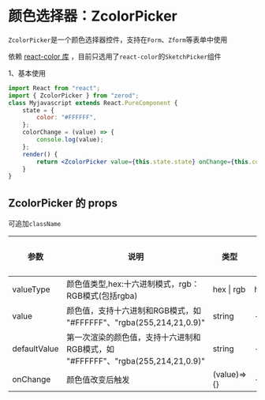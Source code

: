 # 颜色选择器：ZcolorPicker

`ZcolorPicker`是一个颜色选择器控件，支持在`Form`、`Zform`等表单中使用

依赖 <a href="http://casesandberg.github.io/react-color/" target="_blank">react-color 库</a> ，目前只选用了`react-color`的`SketchPicker`组件

1、基本使用

<div class="z-demo-box" data-render="demo1" data-title="基本使用"></div>

```jsx
import React from "react";
import { ZcolorPicker } from "zerod";
class Myjavascript extends React.PureComponent {
	state = {
		color: "#FFFFFF",
	};
	colorChange = (value) => {
		console.log(value);
	};
	render() {
		return <ZcolorPicker value={this.state.state} onChange={this.colorChange} valueType="hex" />;
	}
}
```

## ZcolorPicker 的 props

可追加`className`

<table>
	<thead>
		<tr>
			<th>参数</th>
			<th>说明</th>
			<th>类型</th>
			<th>默认值</th>
		</tr>
	</thead>
	<tbody>
	 	<tr>
			<td>valueType</td>
			<td>颜色值类型,hex:十六进制模式，rgb：RGB模式(包括rgba)</td>
			<td>hex | rgb</td>
			<td>hex</td>
		</tr>
		<tr>
			<td>value</td>
			<td>颜色值，支持十六进制和RGB模式，如 "#FFFFFF"、"rgba(255,214,21,0.9)"</td>
			<td>string</td>
			<td>--</td>
		</tr>
		<tr>
			<td>defaultValue</td>
			<td>第一次渲染的颜色值，支持十六进制和RGB模式，如 "#FFFFFF"、"rgba(255,214,21,0.9)"</td>
			<td>string</td>
			<td>--</td>
		</tr>
		<tr>
			<td>onChange</td>
			<td>颜色值改变后触发</td>
			<td>(value)=>{}</td>
			<td>--</td>
		</tr>
	</tbody>
</table>
